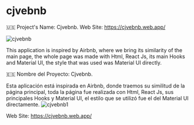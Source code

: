 # cjvebnb

🇺🇸 Project's Name: Cjvebnb.
Web Site: https://cjvebnb.web.app/

![cjvebnb](https://user-images.githubusercontent.com/104727028/191599891-a9afba67-4e10-43b5-8d49-800c95501194.PNG)

This application is inspired by Airbnb, where we bring its similarity of the main page, the whole page was made with Html, React Js, its main Hooks and Material UI, the style that was used was Material UI directly.

🇪🇸 Nombre del Proyecto: Cjvebnb.

Esta aplicación está inspirada en Airbnb, donde traemos su similitud de la página principal, toda la página fue realizada con Html, React Js, sus principales Hooks y Material UI, el estilo que se utilizó fue el del Material UI directamente.
![cjvebnb1](https://user-images.githubusercontent.com/104727028/235559285-4b9d807d-93ea-4052-8769-2230eed25e92.PNG)

Web Site: https://cjvebnb.web.app/
